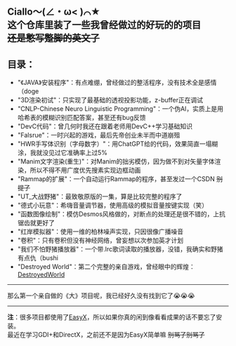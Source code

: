 Ciallo～(∠・ω< )⌒★  
这个仓库里装了一些我曾经做过的好玩的的项目  
~~还是憋写蹩脚的英文了~~
---
## 目录：
- "《JAVA》安装程序"：有点难绷，曾经做过的整活程序，没有技术全是感情（doge
- "3D渲染初试"：只实现了最基础的透视投影功能，z-buffer正在调试
- "CNLP-Chinese Neuro Linguistic Programming"：一个伪AI，实质上是用哈希表的模糊识别匹配答案，甚至还有bug反馈
- "DevC代码"：曾几何时我还在跟着老师用DevC++学习基础知识
- "Falsrue"：一时兴起的游戏，最后先帝创业未半而中道崩殂
- "HWR手写体识别（字母数字）"：用ChatGPT给的代码，效果简直一塌糊涂，我就没见过它准确率上过5%
- "Manim文字渲染(重生)"：对Manim的拙劣模仿，因为做不到对矢量字体渲染，所以不得不用广度优先搜素实现边框动画
- "Rammap的扩展"：一个自动运行Rammap的程序，甚至发过一个CSDN ~~别提了~~
- "UT_大战野猪"：最致敬原版的一集，算是比较完整的程序了
- "德式小玩意"：希嗨音量调节器，使用高级的模拟音量按键实现（笑）
- "函数图像绘制"：模仿Desmos风格做的，对断点的处理还是很不错的，上抗锯齿就更好了
- "红岸模拟器"：使用一维的柏林噪声实现，只因很像广播噪音
- "卷积"：只有卷积但没有神经网络，曾妄想以次参加英才计划
- "我们不怕野猪播放器"：一个带.lrc歌词读取的播放器，没错，我确实和野猪有点仇（bushi
- "Destroyed World"：第二个完整的亲自游戏，曾经眼中的辉煌：[DestroyedWorld](https://github.com/Chtrrrrrrr/destroyed-world)
---
那么第一个亲自做的《大》项目呢，我已经好久没有找到它了😭😭😭

---
**注**：很多项目都使用了[EasyX](https://easyx.cn/)，所以如果你真的闲到像看看成果的话不要忘了安装。  
最近在学习GDI+和DirectX，之前还不是因为EasyX简单嘛 ~~别骂了别骂了~~
